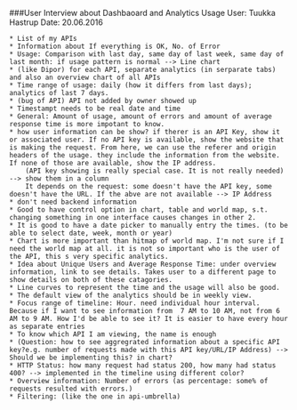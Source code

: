 ###User Interview about Dashbaoard and Analytics Usage
    User: Tuukka Hastrup
    Date: 20.06.2016

    * List of my APIs
    * Information about If everything is OK, No. of Error
    * Usage: Comparison with last day, same day of last week, same day of last month: if usage pattern is normal --> Line chart
    * (like Dipor) for each API, separate analytics (in serparate tabs) and also an overview chart of all APIs
    * Time range of usage: daily (how it differs from last days); analytics of last 7 days.
    * (bug of API) API not added by owner showed up
    * Timestampt needs to be real date and time
    * General: Amount of usage, amount of errors and amount of average response time is more impotant to know.
    * how user information can be show? if therer is an API Key, show it or associated user. If no API key is available, show the website that is making the request. From here, we can use the referer and origin headers of the usage. they include the information from the website. If none of those are available, show the IP address.
        (API key showing is really special case. It is not really needed) --> show them in a column
        It depends on the request: some doesn't have the API key, some doesn't have the URL. If the abve are not available --> IP Address
    * don't need backend information
    * Good to have control option in chart, table and world map, s.t. changing something in one interface causes changes in other 2.
    * It is good to have a date picker to manually entry the times. (to be able to select date, week, month or year)
    * Chart is more important than hitmap of world map. I'm not sure if I need the world map at all. it is not so important who is the user of the API, this s very specific analytics.
    * Idea about Unique Users and Average Response Time: under overview information, link to see details. Takes user to a different page to show details on both of these catagories.
    * Line curves to represent the time and the usage will also be good.
    * The default view of the analytics should be in weekly view.
    * Focus range of timeline: Hour. need individual hour interval. Because if I want to see information from  7 AM to 10 AM, not from 6 AM to 9 AM. How I'd be able to see it? It is easier to have every hour as separate entries
    * To know which API I am viewing, the name is enough
    * (Question: how to see aggregrated information about a specific API key?e.g. number of requests made with this API key/URL/IP Address) --> Should we be implementing this? in chart?
    * HTTP Status: how many request had status 200, how many had status 400? --> implemented in the timeline using different color?
    * Overview information: Number of errors (as percentage: some% of requests resulted with errors.)
    * Filtering: (like the one in api-umbrella)
